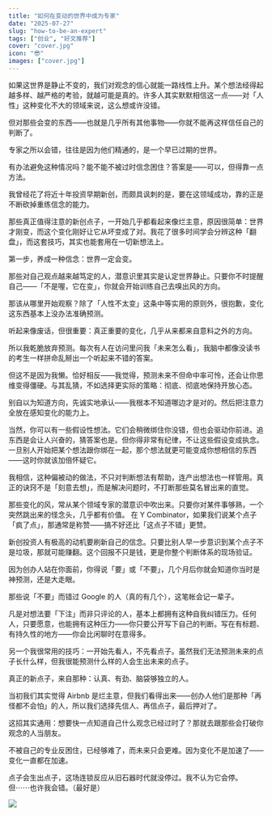 ```yaml
---
title: "如何在变动的世界中成为专家"
date: "2025-07-27"
slug: "how-to-be-an-expert"
tags: ["创业", "好文推荐"]
cover: "cover.jpg"
icon: "😎"
images: ["cover.jpg"]
---
```

如果这世界是静止不变的，我们对观念的信心就能一路线性上升。某个想法经得起越多样、越严格的考验，就越可能是真的。许多人其实默默相信这一点——对「人性」这种变化不大的领域来说，这么想或许没错。



但对那些会变的东西——也就是几乎所有其他事物——你就不能再这样信任自己的判断了。



专家之所以会错，往往是因为他们精通的，是一个早已过期的世界。



有办法避免这种情况吗？能不能不被过时信念困住？答案是——可以，但得靠一点方法。



我曾经花了将近十年投资早期新创，而颇具讽刺的是，要在这领域成功，靠的正是不断砍掉重练信念的能力。



那些真正值得注意的新创点子，一开始几乎都看起来像烂主意，原因很简单：世界才刚变，而这个变化刚好让它从坏变成了对。我花了很多时间学会分辨这种「翻盘」，而这套技巧，其实也能套用在一切新想法上。



第一步，养成一种信念：世界一定会变。



那些对自己观点越来越笃定的人，潜意识里其实是认定世界静止。只要你不时提醒自己——「不是喔，它在变」，你就会开始训练自己去嗅出风的方向。



那该从哪里开始观察？除了「人性不太变」这条中等实用的原则外，很抱歉，变化这东西基本上没办法准确预测。



听起来像废话，但很重要：真正重要的变化，几乎从来都来自意料之外的方向。



所以我乾脆放弃预测。每次有人在访问里问我「未来怎么看」，我脑中都像没读书的考生一样拼命乱掰出一个听起来不错的答案。



但这不是因为我懒。恰好相反——我觉得，预测未来不但命中率可怜，还会让你思维变得僵硬。与其乱猜，不如选择更实际的策略：彻底、彻底地保持开放心态。



别自以为知道方向，先诚实地承认——我根本不知道哪边才是对的。然后把注意力全放在感知变化的能力上。



当然，你可以有一些假设性想法。它们会稍微绑住你没错，但也会驱动你前进。追东西是会让人兴奋的，猜答案也是。但你得非常有纪律，不让这些假设变成执念。
一旦别人开始把某个想法跟你绑在一起，那个想法就更可能变成你想相信的东西——这时你就该加倍怀疑它。



我相信，这种偏被动的做法，不只对判断想法有帮助，连产出想法也一样管用。真正的诀窍不是「刻意去想」，而是解决问题时，不打断那些莫名冒出来的直觉。



那些变化的风，常从某个领域专家的潜意识中吹出来。只要你对某件事够熟，一个突然跳出来的怪念头，几乎都有价值。
在 Y Combinator，如果我们说某个点子「疯了点」，那通常是称赞——搞不好还比「这点子不错」更赞。



新创投资人有极高的动机要刷新自己的信念。只要比别人早一步意识到某个点子不是垃圾，那就可能赚翻。这个回报不只是钱，更是你整个判断体系的现场验证。



因为创办人站在你面前，你得说「要」或「不要」，几个月后你就会知道你当时是神预测，还是大走眼。



那些说「不要」而错过 Google 的人（真的有几个），这笔帐会记一辈子。



凡是对想法要「下注」而非只评论的人，基本上都拥有这种自我纠错压力。任何人，只要愿意，也能拥有这种压力——你只要公开写下自己的判断。写在有标题、有持久性的地方——你会比闲聊时在意得多。



另一个我很常用的技巧：一开始先看人，不先看点子。虽然我们无法预测未来的点子长什么样，但我很能预测什么样的人会生出未来的点子。



真正的新点子，来自那种：认真、有劲、脑袋够独立的人。



当初我们其实觉得 Airbnb 是烂主意，但我们看得出来——创办人他们是那种「再怪都不会怕」的人，所以我们选择先信人、再信点子，最后押对了。



这招其实通用：想要快一点知道自己什么观念已经过时了？那就去跟那些会打破你观念的人当朋友。



不被自己的专业反困住，已经够难了，而未来只会更难。因为变化不是加速了——变化一直都在加速。



点子会生出点子，这场连锁反应从旧石器时代就没停过。我不认为它会停。
但⋯⋯也许我会错。（最好是）




![](https://prod-files-secure.s3.us-west-2.amazonaws.com/112d0858-5090-4d34-a606-b75eb8d65fd2/46476355-9cf3-4e99-9b7a-3531bc426380/1000202064.png?X-Amz-Algorithm=AWS4-HMAC-SHA256&X-Amz-Content-Sha256=UNSIGNED-PAYLOAD&X-Amz-Credential=ASIAZI2LB4667YZL4XQL%2F20250902%2Fus-west-2%2Fs3%2Faws4_request&X-Amz-Date=20250902T111137Z&X-Amz-Expires=3600&X-Amz-Security-Token=IQoJb3JpZ2luX2VjEMP%2F%2F%2F%2F%2F%2F%2F%2F%2F%2FwEaCXVzLXdlc3QtMiJHMEUCIBAcw%2BVlnHzJJ9VB8BqfCBrKHfuoqFvdahmria0zA1BKAiEA4xbNoHFK8MLAduP9QQBkP2R6re%2FCK1zMI2p465dl5mQq%2FwMILBAAGgw2Mzc0MjMxODM4MDUiDBpPOQ2tPqtcgkU96CrcA0gpTxij4WCkevPMiITYC3u35JuuEK8ZZVracvR8CogzhKU%2FQRFDZsm%2BQLWgBsbAqgb3EhfbfuHzA2%2FDhB56en7Htfx3PA1Fo5sLOUHqKN5wXbhdzk7164V%2FlzrztwyWz7surscgbEwEIIe%2FiS5pCN0jOGpErlOib3VuKDE18YcALi2ifM08iZ9Gy9iJM9oUUWV7hAAU6zUjD6GGUQC2UdirM%2B6BfztqgreYRQbtSzXD%2B71gbxpGCLzQzNYzaCd63NM7BI%2FSnFOk03Mg4i9qJzvHrLhAV%2BCFuaSTSAgORjdTmq9cU8LLLd956M1uO6TlXtpcCm6dZYpfatUrTcqBF0NxoaccQ%2BqrJGCxxPQWVB6iYx6iDjgAORbXL9W0Ry1q51r9uqcItUYUx4MgpA6bQntGViKamH5xJ0xMCBrWgr9VlKjAkeHRXAz%2FGZxOc3pQ5jUU1%2BRfYDlJaE9JyB9fxd1S7FiyVVnkik49FGqnaqMdBbwH6DcRZ%2BgLTaNFuRBVMeLtP1%2BTTxxeeRyhp4A%2FbXCVlgey1N8KekGCy21XisDqq%2FHI6N5ZLuVRFtSGhZh6S9CVlx0A%2Ff1EOxsyn8sgynivTwUmDbBiGjXyMbRkZ5IRhER5xiciCdzMd4VCMJCd28UGOqUBbOBLnZYEHWl72T71SqvkwZsthRCGzDlVNG9WWgBk%2FPcP8nB4jjpdgZdEUPBg4BQ5hWRF%2Fyqs5tzaJChmY1WmOC33gZNDG2i3IfWqyUnLhGAJKpHFhLfBab%2B4KdDsqfwSs52X2BNT93orPDH6ajUYn8g48YeX76XhOuO0dgQeh7Tb%2BURUVGSbIUSU%2B9SG3hUuthY%2BHTk%2Bd3uKqrN9npXaLNXelxib&X-Amz-Signature=fa38c39aa5fd6e586d6ca5686143a3c48c577b0b00e2ba269f0587819580c149&X-Amz-SignedHeaders=host&x-amz-checksum-mode=ENABLED&x-id=GetObject)


